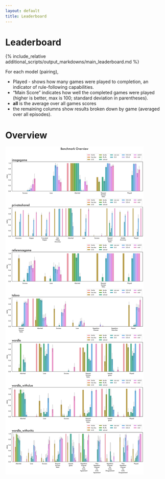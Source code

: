```yaml
---
layout: default
title: Leaderboard
---
```


<style>
    table {
        margin-left: auto;
        margin-right: auto;
    }
</style>

# Leaderboard

{% include_relative additional_scripts/output_markdowns/main_leaderboard.md %}

For each model (pairing), 
- Played - shows how many games were played to completion, an indicator of rule-following capabilities. 
- “Main Score” indicates how well the completed games were played (higher is better, max is 100; standard deviation in parentheses). 
- <b>all</b> is the average over all games scores
- the remaining columns show results broken down by game (averaged over all episodes).


# Overview

![My helpful screenshot](/results_eval/results_eval/results_eval/episode-level/plots/overview_in01.jpg)
